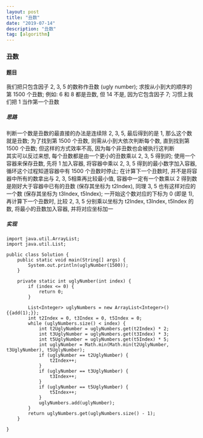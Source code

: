 ```yaml
---
layout: post
title: "丑数"
date: "2019-07-14"
description: "丑数"
tag: [algorithm]
---
```


### 丑数

#### 题目
我们把只包含因子 2, 3, 5 的数称作丑数 (ugly number); 求按从小到大的顺序的第 1500 个丑数; 例如: 6 和 8 都是丑数, 但 14 不是, 因为它包含因子 7; 习惯上我们把 1 当作第一个丑数

##### 思路
判断一个数是丑数的最直接的办法是连续除 2, 3, 5, 最后得到的是 1, 那么这个数就是丑数; 为了找到第 1500 个丑数, 则需从小到大依次判断每个数, 直到找到第 1500 个丑数; 但这样的方式效率不高, 因为每个非丑数也会被执行这判断  
其实可以反过来想, 每个丑数都是由一个更小的丑数乘以  2, 3, 5 得到的; 使用一个容器来保存丑数, 先将 1 加入容器, 将容器中乘以 2, 3, 5 得到的最小数字加入容器, 循环这个过程知道容器中有 1500 个丑数时停止; 在计算下一个丑数时, 并不是将容器中所有的数拿出与 2, 3, 5相乘再比较最小值, 容器中一定有一个数乘以 2 得到数是刚好大于容器中已有的丑数 (保存其坐标为 t2Index), 同理 3, 5 也有这样对应的一个数 (保存其坐标为 t3Index, t5Index); 一开始这个数对应的下标为 0 (即是 1), 再计算下一个丑数时, 比较 2, 3, 5 分别乘以坐标为 t2Index, t3Index, t5Index 的数, 将最小的丑数加入容器, 并将对应坐标加一

##### 实现
```
import java.util.ArrayList;
import java.util.List;

public class Solution {
    public static void main(String[] args) {
        System.out.println(uglyNumber(1500));
    }

    private static int uglyNumber(int index) {
        if (index <= 0) {
            return 0;
        }

        List<Integer> uglyNumbers = new ArrayList<Integer>(){{add(1);}};
        int t2Index = 0, t3Index = 0, t5Index = 0;
        while (uglyNumbers.size() < index) {
            int t2UglyNumber = uglyNumbers.get(t2Index) * 2;
            int t3UglyNumber = uglyNumbers.get(t3Index) * 3;
            int t5UglyNumber = uglyNumbers.get(t5Index) * 5;
            int uglyNumber = Math.min(Math.min(t2UglyNumber, t3UglyNumber), t5UglyNumber);
            if (uglyNumber == t2UglyNumber) {
                t2Index++;
            }
            if (uglyNumber == t3UglyNumber) {
                t3Index++;
            }
            if (uglyNumber == t5UglyNumber) {
                t5Index++;
            }
            uglyNumbers.add(uglyNumber);
        }
        return uglyNumbers.get(uglyNumbers.size() - 1);
    }

}
```
